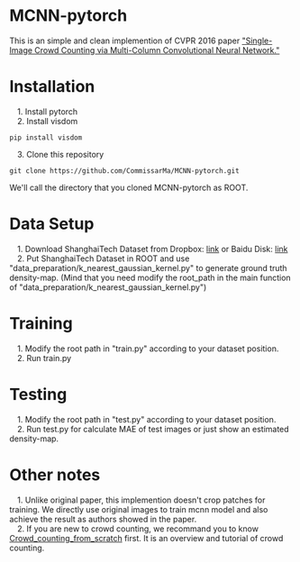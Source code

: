 # MCNN-pytorch
This is an simple and clean implemention of CVPR 2016 paper ["Single-Image Crowd Counting via Multi-Column Convolutional Neural Network."](http://www.cv-foundation.org/openaccess/content_cvpr_2016/papers/Zhang_Single-Image_Crowd_Counting_CVPR_2016_paper.pdf)  
# Installation
&emsp;1. Install pytorch  
&emsp;2. Install visdom  
```pip
pip install visdom
```
&emsp;3. Clone this repository  
```git
git clone https://github.com/CommissarMa/MCNN-pytorch.git
```
We'll call the directory that you cloned MCNN-pytorch as ROOT.
# Data Setup
&emsp;1. Download ShanghaiTech Dataset from
Dropbox: [link](https://www.dropbox.com/s/fipgjqxl7uj8hd5/ShanghaiTech.zip?dl=0) or Baidu Disk: [link](http://pan.baidu.com/s/1nuAYslz)  
&emsp;2. Put ShanghaiTech Dataset in ROOT and use "data_preparation/k_nearest_gaussian_kernel.py" to generate ground truth density-map. (Mind that you need modify the root_path in the main function of "data_preparation/k_nearest_gaussian_kernel.py")  
# Training
&emsp;1. Modify the root path in "train.py" according to your dataset position.  
&emsp;2. Run train.py
# Testing
&emsp;1. Modify the root path in "test.py" according to your dataset position.  
&emsp;2. Run test.py for calculate MAE of test images or just show an estimated density-map.  
# Other notes
&emsp;1. Unlike original paper, this implemention doesn't crop patches for training. We directly use original images to train mcnn model and also achieve the result as authors showed in the paper.  
&emsp;2. If you are new to crowd counting, we recommand you to know [Crowd_counting_from_scratch](https://github.com/CommissarMa/Crowd_counting_from_scratch) first. It is an overview and tutorial of crowd counting.